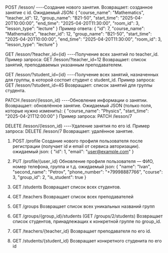 POST /lesson/ ----Создание нового занятия.
Возвращает: созданное занятие с id.
Ожидаемый JSON:
{
  "course_name": "Mathematics",
  "teacher_id": 12,
  "group_name": "B21-50",
  "start_time": "2025-04-20T10:00:00",
  "end_time": "2025-04-20T11:30:00",
  "room_id": 3,
  "lesson_type": "lecture"
}
Пример ответа:
{
  "id": 7,
  "course_name": "Mathematics",
  "teacher_id": 12,
  "group_name": "B21-50",
  "start_time": "2025-04-20T10:00:00",
  "end_time": "2025-04-20T11:30:00",
  "room_id": 3,
  "lesson_type": "lecture"
}

GET /lesson/?teacher_id={id} ----Получение всех занятий по teacher_id.
Пример запроса: GET /lesson/?teacher_id=12
Возвращает: список занятий, преподаваемых указанным преподавателем.

GET /lesson/?student_id={id} ----Получение всех занятий, назначенных для группы, в которой состоит студент с student_id.
Пример запроса: GET /lesson/?student_id=45
Возвращает: список занятий для группы студента.

PATCH /lesson/{lesson_id} ----Обновление информации о занятии.
Возвращает: обновлённое занятие.
Ожидаемый JSON (только поля, которые нужно изменить):
{
  "course_name": "Physics",
  "start_time": "2025-04-21T12:00:00"
}
Пример запроса: PATCH /lesson/7

DELETE /lesson/{lesson_id} ----Удаление занятия по его id.
Пример запроса: DELETE /lesson/7
Возвращает: удалённое занятие.

1) POST /profile
Создание нового профиля пользователя после регистрации (получает id и email от сервиса авторизации).
ожидаемый json: {
  "id": 1,
  "email": "user@example.com"
}

2) PUT /profile/{user_id}
Обновление профиля пользователя — ФИО, номер телефона, группа и т.д.
ожидаемый json: {
  "name": "Ivan",
  "second_name": "Petrov",
  "phone_number": "+79998887766",
  "course": 3,
  "group_id": 2,
  "is_student": true
}

3)  GET /students
Возвращает список всех студентов.

4) GET /teachers
Возвращает список всех преподавателей

5) GET /groups
Возвращает список всех уникальных названий групп

6) GET /groups/{group_id}/students (GET /groups/2/students)
Возвращает список студентов, принадлежащих к конкретной группе по group_id.

7) GET /teachers/{teacher_id}
Возвращает преподавателя по его id.

8) GET /students/{student_id}
Возвращает конкретного студенита по его id


